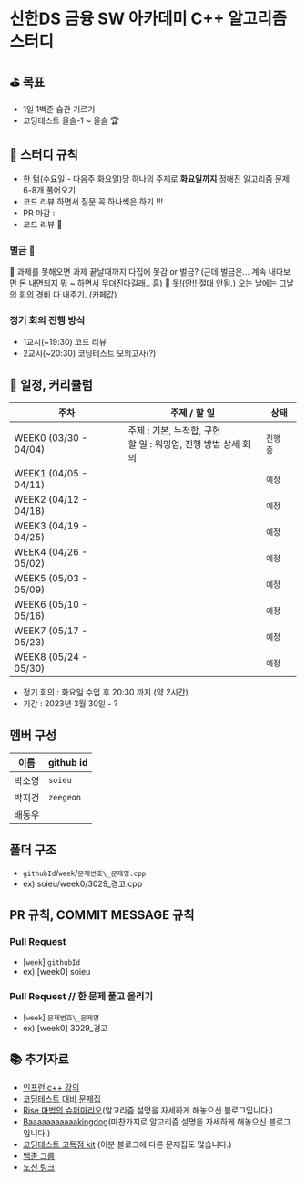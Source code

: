 # 신한DS 금융 SW 아카데미 C++ 알고리즘 스터디

## ⛳ 목표

-   1일 1백준 습관 기르기
-   코딩테스트 올솔-1 ~ 올솔 🏆

## 📜 스터디 규칙

-   한 텀(수요일 - 다음주 화요일)당 하나의 주제로 **화요일까지** 정해진 알고리즘 문제 6-8개 풀어오기
-   코드 리뷰 하면서 질문 꼭 하나씩은 하기 !!!
-   PR 마감 :
-   코드 리뷰 🤔

### 벌금 🤔
🤔 과제를 못해오면 과제 끝날때까지 다집에 못감 or 벌금? (근데 벌금은... 계속 내다보면 돈 내면되지 뭐 ~ 하면서 무뎌진다길래.. 흠)
🤔 못!(안!! 절대 안됨.) 오는 날에는 그날의 회의 경비 다 내주기. (카페값)

### 정기 회의 진행 방식

-   1교시(~19:30) 코드 리뷰
-   2교시(~20:30) 코딩테스트 모의고사(?)

## 📆 일정, 커리큘럼

| **주차**              | **주제 / 할 일**                                                  | **상태**  |
| --------------------- | ----------------------------------------------------------------- | --------- |
| WEEK0 (03/30 - 04/04) | 주제 : 기본, 누적합, 구현<br> 할 일 : 워밍업, 진행 방법 상세 회의 | `진행 중` |
| WEEK1 (04/05 - 04/11) |                                                                   | `예정`    |
| WEEK2 (04/12 - 04/18) |                                                                   | `예정`    |
| WEEK3 (04/19 - 04/25) |                                                                   | `예정`    |
| WEEK4 (04/26 - 05/02) |                                                                   | `예정`    |
| WEEK5 (05/03 - 05/09) |                                                                   | `예정`    |
| WEEK6 (05/10 - 05/16) |                                                                   | `예정`    |
| WEEK7 (05/17 - 05/23) |                                                                   | `예정`    |
| WEEK8 (05/24 - 05/30) |                                                                   | `예정`    |

-   정기 회의 : 화요일 수업 후 20:30 까지 (약 2시간)
-   기간 : 2023년 3월 30일 - ?

## 멤버 구성

| **이름** | **github id** |
| -------- | ------------- |
| 박소영   | `soieu`       |
| 박지건   | `zeegeon`     |
| 배동우   |               |

## 폴더 구조

-   `githubId`/`week`/`문제번호\_문제명.cpp`
-   ex) soieu/week0/3029\_경고.cpp

## PR 규칙, COMMIT MESSAGE 규칙

### Pull Request

-   [`week`] `githubId`
-   ex) [week0] soieu

### Pull Request // 한 문제 풀고 올리기

-   [`week`] `문제번호\_문제명`
-   ex) [week0] 3029\_경고

## 📚 추가자료

-   [인프런 c++ 강의](https://www.inflearn.com/course/10주완성-코딩테스트-큰돌#reviews)
-   [코딩테스트 대비 문제집](https://github.com/tony9402/baekjoon)
-   [Rise 마법의 슈퍼마리오](https://m.blog.naver.com/kks227)(알고리즘 설명을 자세하게 해놓으신 블로그입니다.)
-   [Baaaaaaaaaaakingdog](https://blog.encrypted.gg/)(마찬가지로 알고리즘 설명을 자세하게 해놓으신 블로그입니다.)
-   [코딩테스트 고득점 kit](https://covenant.tistory.com/145) (이분 블로그에 다른 문제집도 많습니다.)
-   [백준 그룹](https://www.acmicpc.net/group/17444)
-   [노션 링크](https://maroon-office-dea.notion.site/DS-SW-C-5892c113e16f4c7a9a3b7de4a1a0f1c9)
